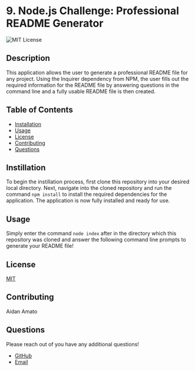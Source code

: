 # 9. Node.js Challenge: Professional README Generator

![MIT License](https://img.shields.io/badge/license-MIT-green)
    
## Description

This application allows the user to generate a professional README file for any project. Using the Inquirer dependency from NPM, the user fills out the required information for the README file by answering questions in the command line and a fully usable README file is then created.

## Table of Contents

* [Installation](#installation)
* [Usage](#usage)
* [License](#license)
* [Contributing](#contributing)
* [Questions](#questions)

## Instillation

To begin the instillation process, first clone this repository into your desired local directory. Next, navigate into the cloned repository and run the command `npm install` to install the required dependencies for the application. The application is now fully installed and ready for use.

## Usage

Simply enter the command `node index` after in the directory which this repository was cloned and answer the following command line prompts to generate your README file!

## License

[MIT](https://choosealicense.com/licenses/mit/)

## Contributing

Aidan Amato

## Questions

Please reach out of you have any additional questions!

* [GitHub](https://github.com/aidanamato)
* [Email](aidanamato@comcast.net)
